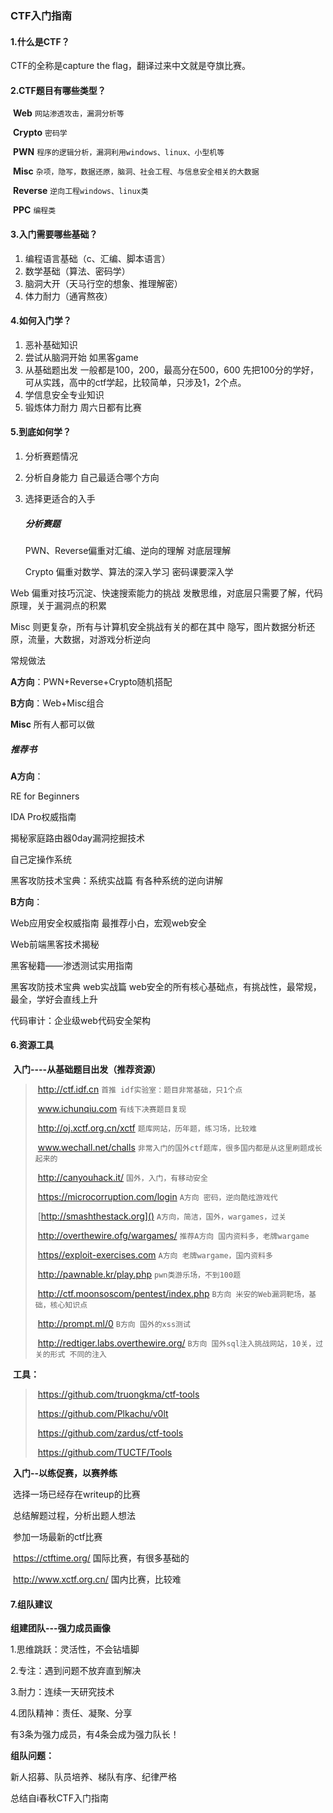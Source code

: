 ### CTF入门指南

#### 1.什么是CTF？

CTF的全称是capture the flag，翻译过来中文就是夺旗比赛。

#### 2.CTF题目有哪些类型？

​	**Web**	`网站渗透攻击，漏洞分析等`

​	**Crypto**	`密码学`

​	**PWN**	`程序的逻辑分析，漏洞利用windows、linux、小型机等`

​	**Misc**	`杂项，隐写，数据还原，脑洞、社会工程、与信息安全相关的大数据`

​	**Reverse**	`逆向工程windows、linux类`

​	**PPC**		`编程类`

#### 3.入门需要哪些基础？

1. 编程语言基础（c、汇编、脚本语言）
2. 数学基础（算法、密码学）
3. 脑洞大开（天马行空的想象、推理解密）
4. 体力耐力（通宵熬夜）

#### 4.如何入门学？

1. 恶补基础知识
2. 尝试从脑洞开始 如黑客game
3. 从基础题出发 一般都是100，200，最高分在500，600 先把100分的学好，可从实践，高中的ctf学起，比较简单，只涉及1，2个点。
4. 学信息安全专业知识 
5. 锻炼体力耐力 周六日都有比赛

#### 5.到底如何学？

1. 分析赛题情况

2. 分析自身能力 自己最适合哪个方向

3. 选择更适合的入手

   ##### 分析赛题

   PWN、Reverse偏重对汇编、逆向的理解 对底层理解
   
   Crypto 偏重对数学、算法的深入学习 密码课要深入学
   

Web 偏重对技巧沉淀、快速搜索能力的挑战 发散思维，对底层只需要了解，代码原理，关于漏洞点的积累

Misc 则更复杂，所有与计算机安全挑战有关的都在其中 隐写，图片数据分析还原，流量，大数据，对游戏分析逆向

   

常规做法

**A方向**：PWN+Reverse+Crypto随机搭配

**B方向**：Web+Misc组合

**Misc**   所有人都可以做

   

   ##### 推荐书

**A方向**：

RE for Beginners

   IDA Pro权威指南

   揭秘家庭路由器0day漏洞挖掘技术

   自己定操作系统

   黑客攻防技术宝典：系统实战篇 有各种系统的逆向讲解

   **B方向**：

   Web应用安全权威指南 最推荐小白，宏观web安全

   Web前端黑客技术揭秘 

   黑客秘籍——渗透测试实用指南

   黑客攻防技术宝典 web实战篇 web安全的所有核心基础点，有挑战性，最常规，最全，学好会直线上升

   代码审计：企业级web代码安全架构

#### 6.资源工具

​	 **入门----从基础题目出发（推荐资源）**

> ​		http://ctf.idf.cn `首推 idf实验室：题目非常基础，只1个点` 
>
> ​		www.ichunqiu.com `有线下决赛题目复现`
>
> ​		http://oj.xctf.org.cn/xctf `题库网站，历年题，练习场，比较难`
>
> ​		www.wechall.net/challs `非常入门的国外ctf题库，很多国内都是从这里刷题成长起来的`
>
> ​		http://canyouhack.it/ `国外，入门，有移动安全`
>
> ​		https://microcorruption.com/login `A方向 密码，逆向酷炫游戏代`
>
> ​		[http://smashthestack.org]() `A方向，简洁，国外，wargames，过关`
>
> ​		http://overthewire.ofg/wargames/ `推荐A方向 国内资料多，老牌wargame` 
>
> ​		[https//exploit-exercises.com]() `A方向 老牌wargame，国内资料多`
>
> ​		http://pawnable.kr/play.php `pwn类游乐场，不到100题`
>
> ​		http://ctf.moonsoscom/pentest/index.php `B方向 米安的Web漏洞靶场，基础，核心知识点`
>
> ​		http://prompt.ml/0 `B方向 国外的xss测试`
>
> ​		http://redtiger.labs.overthewire.org/ `B方向 国外sql注入挑战网站，10关，过关的形式 不同的注入`

​		**工具：**

> ​	https://github.com/truongkma/ctf-tools
>
> ​	https://github.com/Plkachu/v0lt
>
> ​	https://github.com/zardus/ctf-tools
>
> ​	https://github.com/TUCTF/Tools


​		**入门--以练促赛，以赛养练**

​		选择一场已经存在writeup的比赛

​		总结解题过程，分析出题人想法

​		参加一场最新的ctf比赛

​		https://ctftime.org/ 国际比赛，有很多基础的

​		http://www.xctf.org.cn/ 国内比赛，比较难

 

#### 7.组队建议

**组建团队---强力成员画像**

1.思维跳跃：灵活性，不会钻墙脚

2.专注：遇到问题不放弃直到解决

3.耐力：连续一天研究技术

4.团队精神：责任、凝聚、分享

有3条为强力成员，有4条会成为强力队长！

**组队问题：**

新人招募、队员培养、梯队有序、纪律严格


总结自i春秋CTF入门指南